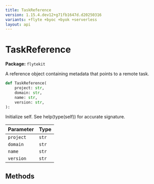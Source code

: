 ```yaml
---
title: TaskReference
version: 1.15.4.dev12+g71fb1647d.d20250316
variants: +flyte +byoc +byok +serverless
layout: api
---
```


# TaskReference

**Package:** `flytekit`

A reference object containing metadata that points to a remote task.


```python
def TaskReference(
    project: str,
    domain: str,
    name: str,
    version: str,
):
```
Initialize self.  See help(type(self)) for accurate signature.


| Parameter | Type |
|-|-|
| `project` | `str` |
| `domain` | `str` |
| `name` | `str` |
| `version` | `str` |
## Methods


